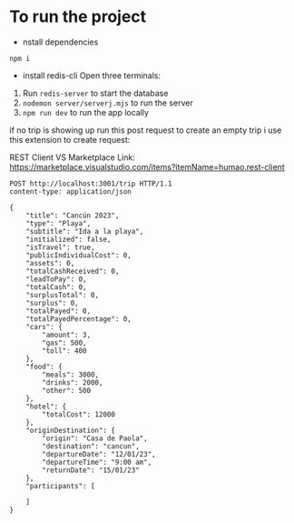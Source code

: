 # To run the project

-   nstall dependencies

```
npm i
```

-   install redis-cli
    Open three terminals:

1. Run `redis-server` to start the database
2. `nodemon server/serverj.mjs` to run the server
3. `npm run dev` to run the app locally

if no trip is showing up run this post request to create an empty trip
i use this extension to create request:

REST Client
VS Marketplace Link: https://marketplace.visualstudio.com/items?itemName=humao.rest-client

```
POST http://localhost:3001/trip HTTP/1.1
content-type: application/json

{
    "title": "Cancún 2023",
    "type": "Playa",
    "subtitle": "Ida a la playa",
    "initialized": false,
    "isTravel": true,
    "publicIndividualCost": 0,
    "assets": 0,
    "totalCashReceived": 0,
    "leadToPay": 0,
    "totalCash": 0,
    "surplusTotal": 0,
    "surplus": 0,
    "totalPayed": 0,
    "totalPayedPercentage": 0,
    "cars": {
        "amount": 3,
        "gas": 500,
        "toll": 400
    },
    "food": {
        "meals": 3000,
        "drinks": 2000,
        "other": 500
    },
    "hotel": {
        "totalCost": 12000
    },
    "originDestination": {
        "origin": "Casa de Paola",
        "destination": "cancun",
        "departureDate": "12/01/23",
        "departureTime": "9:00 am",
        "returnDate": "15/01/23"
    },
    "participants": [

    ]
}
```
